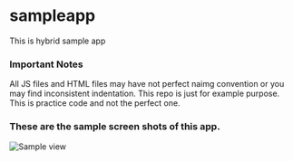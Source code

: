 # sampleapp
This is hybrid sample app

### Important Notes 
All JS files and HTML files may have not perfect naimg convention or you may find inconsistent indentation. This repo is just for example purpose. This is practice code and not the perfect one.

### These are the sample screen shots of this app.

![Sample view](https://s16.postimg.org/5qsp6cu3p/app_1.png)
